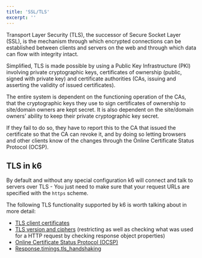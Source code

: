 ```yaml
---
title: 'SSL/TLS'
excerpt: ''
---
```


Transport Layer Security (TLS), the successor of Secure Socket Layer (SSL), is the mechanism through
which encrypted connections can be established between clients and servers on the web and through
which data can flow with integrity intact.

Simplified, TLS is made possible by using a Public Key Infrastructure (PKI) involving private
cryptographic keys, certificates of ownership (public, signed with private key) and certificate
authorities (CAs, issuing and asserting the validity of issued certificates).

The entire system is dependent on the functioning operation of the CAs, that the cryptographic keys
they use to sign certificates of ownership to site/domain owners are kept secret. It is also
dependent on the site/domain owners' ability to keep their private cryptographic key secret.

If they fail to do so, they have to report this to the CA that issued the certificate so that the
CA can revoke it, and by doing so letting browsers and other clients know of the changes through
the Online Certificate Status Protocol (OCSP).

## TLS in k6

By default and without any special configuration k6 will connect and talk to servers over TLS -
You just need to make sure that your request URLs are specified with the `https` scheme.

The following TLS functionality supported by k6 is worth talking about in more detail:

- [TLS client certificates](/using-k6/ssl-tls/ssl-tls-client-certificates)
- [TLS version and ciphers](/using-k6/ssl-tls/ssl-tls-version-and-ciphers) (restricting as
  well as checking what was used for a HTTP request by checking response object properties)
- [Online Certificate Status Protocol (OCSP)](/using-k6/ssl-tls/online-certificate-status-protocol-ocsp)
- [Response.timings.tls_handshaking](/javascript-api/k6-http/response-k6-http)
